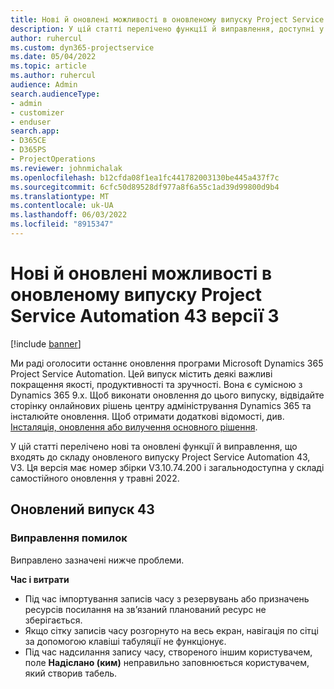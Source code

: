```yaml
---
title: Нові й оновлені можливості в оновленому випуску Project Service Automation 43 версії 3
description: У цій статті перелічено функції й виправлення, доступні у випуску Microsoft Dynamics 365 Project Service Automation 43, V3.
author: ruhercul
ms.custom: dyn365-projectservice
ms.date: 05/04/2022
ms.topic: article
ms.author: ruhercul
audience: Admin
search.audienceType:
- admin
- customizer
- enduser
search.app:
- D365CE
- D365PS
- ProjectOperations
ms.reviewer: johnmichalak
ms.openlocfilehash: b12cfda08f1ea1fc441782003130be445a437f7c
ms.sourcegitcommit: 6cfc50d89528df977a8f6a55c1ad39d99800d9b4
ms.translationtype: MT
ms.contentlocale: uk-UA
ms.lasthandoff: 06/03/2022
ms.locfileid: "8915347"
---
```

# <a name="whats-new-or-changed-in-project-service-automation-update-release-43-v3"></a>Нові й оновлені можливості в оновленому випуску Project Service Automation 43 версії 3

[!include [banner](../includes/psa-now-project-operations.md)]

Ми раді оголосити останнє оновлення програми Microsoft Dynamics 365 Project Service Automation. Цей випуск містить деякі важливі покращення якості, продуктивності та зручності. Вона є сумісною з Dynamics 365 9.x. Щоб виконати оновлення до цього випуску, відвідайте сторінку онлайнових рішень центру адміністрування Dynamics 365 та інсталюйте оновлення. Щоб отримати додаткові відомості, див. [Інсталяція, оновлення або вилучення основного рішення](/power-platform/admin/install-remove-preferred-solution).

У цій статті перелічено нові та оновлені функції й виправлення, що входять до складу оновленого випуску Project Service Automation 43, V3. Ця версія має номер збірки V3.10.74.200 і загальнодоступна у складі самостійного оновлення у травні 2022.

## <a name="update-release-43"></a>Оновлений випуск 43

### <a name="bug-fixes"></a>Виправлення помилок

Виправлено зазначені нижче проблеми.


**Час і витрати**

- Під час імпортування записів часу з резервувань або призначень ресурсів посилання на зв’язаний планований ресурс не зберігається.
- Якщо сітку записів часу розгорнуто на весь екран, навігація по сітці за допомогою клавіші табуляції не функціонує.
- Під час надсилання запису часу, створеного іншим користувачем, поле **Надіслано (ким)** неправильно заповнюється користувачем, який створив табель.
